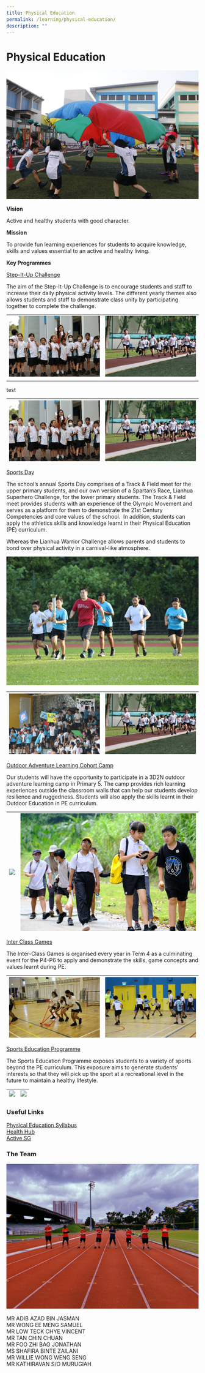 ```yaml
---
title: Physical Education
permalink: /learning/physical-education/
description: ""
---
```

# Physical Education

![](/images/Learning/Physical%20Education/Picture%201.jpg)


**Vision**

Active and healthy students with good character.

**Mission**

To provide fun learning experiences for students to acquire knowledge, skills and values essential to an active and healthy living.

**Key Programmes**

<u>Step-It-Up Challenge</u>

The aim of the Step-It-Up Challenge is to encourage students and staff to increase their daily physical activity levels. The different yearly themes also allows students and staff to demonstrate class unity by participating together to complete the challenge.


|   |   |
|:---:|:---:|
| ![](/images/Learning/Physical%20Education/stepitup23_69.JPG) | ![](/images/Learning/Physical%20Education/stepitup23_88.JPG) | 
|   |   |

test

| ![](/images/Learning/Physical%20Education/stepitup23_69.JPG) | ![](/images/Learning/Physical%20Education/stepitup23_88.JPG) | 
| -------- | -------- | 



<u>Sports Day</u>

The school’s annual Sports Day comprises of a Track &amp; Field meet for the upper primary students, and our own version of a Spartan’s Race, Lianhua Superhero Challenge, for the lower primary students. The Track &amp; Field meet provides students with an experience of the Olympic Movement and serves as a platform for them to demonstrate the 21st Century Competencies and core values of the school.&nbsp; In addition, students can apply the athletics skills and knowledge learnt in their Physical Education (PE) curriculum.

Whereas the Lianhua Warrior Challenge allows parents and students to bond over physical activity in a carnival-like atmosphere.

![](/images/Learning/Physical%20Education/sportsday23_341.JPG)

| ![](/images/Learning/Physical%20Education/sportsday23_370.JPG) | ![](/images/Learning/Physical%20Education/stepitup23_88.JPG) | 
| -------- | -------- | 


<u>Outdoor Adventure Learning Cohort Camp</u>

Our students will have the opportunity to participate in a 3D2N outdoor adventure learning camp in Primary 5. The camp provides rich learning experiences outside the classroom walls that can help our students develop resilience and ruggedness. Students will also apply the skills learnt in their Outdoor Education in PE curriculum.

| ![](/images/Learning/Physical%20Education/p5camp22_resize.JPG) | ![](/images/Learning/Physical%20Education/p5camp22day2_67_resize.jpg) | 
| -------- | -------- | 


<u>Inter Class Games</u>

The Inter-Class Games is organised every year in Term 4 as a culminating event for the P4-P6 to apply and demonstrate the skills, game concepts and values learnt during PE.

| ![](/images/Learning/Physical%20Education/interclassgames.JPG) | ![](/images/Learning/Physical%20Education/p5%20interclassgames_10.JPG) | 
| -------- | -------- | 

<u>Sports Education Programme</u>

The Sports Education Programme exposes students to a variety of sports beyond the PE curriculum. This exposure aims to generate students’ interests so that they will pick up the sport at a recreational level in the future to maintain a healthy lifestyle.

| ![](/images/Learning/Physical%20Education/sportseducationprog1.JPG) | ![](/images/Learning/Physical%20Education/sportseducationprog2.JPG) | 
| -------- | -------- | 



### Useful Links

<a href="/files/Learning/physical_education_syllabus_2014.pdf" target="_blank">Physical Education Syllabus</a>   
<a href="https://www.healthhub.sg/programmes/183/parent-hub" target="_blank">Health Hub</a>   
<a href="https://www.myactivesg.com/" target="_blank">Active SG</a>


### The Team

![](/images/Learning/Physical%20Education/dept%20pic.jpg)

MR ADIB AZAD BIN JASMAN <br>
MR WONG EE MENG SAMUEL <br>
MR LOW TECK CHYE VINCENT <br>
MR TAN CHIN CHUAN <br>
MR FOO ZHI BAO JONATHAN <br>
MS SHAFIRA BINTE ZAILANI <br>
MR WILLIE WONG WENG SENG <br>
MR KATHIRAVAN S/O MURUGIAH <br>